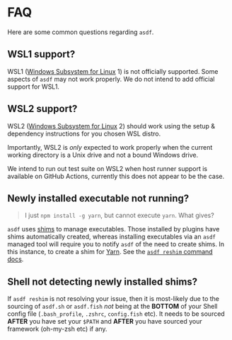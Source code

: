 # FAQ

Here are some common questions regarding `asdf`.

## WSL1 support?

WSL1 ([Windows Subsystem for Linux](https://en.wikipedia.org/wiki/Windows_Subsystem_for_Linux) 1) is not officially supported. Some aspects of `asdf` may not work properly. We do not intend to add official support for WSL1.

## WSL2 support?

WSL2 ([Windows Subsystem for Linux](https://en.wikipedia.org/wiki/Windows_Subsystem_for_Linux#WSL_2) 2) should work using the setup & dependency instructions for you chosen WSL distro.

Importantly, WSL2 is _only_ expected to work properly when the current working directory is a Unix drive and not a bound Windows drive.

We intend to run out test suite on WSL2 when host runner support is available on GitHub Actions, currently this does not appear to be the case.

## Newly installed executable not running?

> I just `npm install -g yarn`, but cannot execute `yarn`. What gives?

`asdf` uses [shims](<https://en.wikipedia.org/wiki/Shim_(computing)>) to manage executables. Those installed by plugins have shims automatically created, whereas installing executables via an `asdf` managed tool will require you to notify `asdf` of the need to create shims. In this instance, to create a shim for [Yarn](https://yarnpkg.com/). See the [`asdf reshim` command docs](/docs/manage/core.md#reshim).

## Shell not detecting newly installed shims?

If `asdf reshim` is not resolving your issue, then it is most-likely due to the sourcing of `asdf.sh` or `asdf.fish` _not_ being at the **BOTTOM** of your Shell config file (`.bash_profile`, `.zshrc`, `config.fish` etc). It needs to be sourced **AFTER** you have set your `$PATH` and **AFTER** you have sourced your framework (oh-my-zsh etc) if any.
